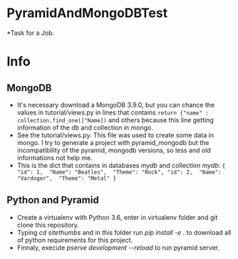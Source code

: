 # PyramidAndMongoDBTest

*Task for a Job. 

# Info

## MongoDB

* It's necessary download a MongoDB 3.9.0, but you can chance the values in tutorial/views.py in lines that contains ``return {"name" : collection.find_one(["Name])`` and others because this line getting information of the db and collection in mongo. 
* See the tutorial/views.py. This file was used to create some data in mongo. I try to generate a project with pyramid_mongodb but the incompatibility of the pyramid, mongodb versions, so less and old informations not help me.
* This is the dict that contains in databases *mydb* and collection *mydb*:
``{
   "id": 1, 
   "Name": "Beatles", 
   "Theme": "Rock",
   "id": 2, 
   "Name": "Vardoger", 
   "Theme": "Metal"
   }
   ``

## Python and Pyramid

* Create a virtualenv with Python 3.6, enter in virtualenv folder and git clone this repository.
* Typing *cd sitethumbs* and in this folder run *pip install -e .* to download all of python requirements for this project.
* Finnaly, execute *pserve development --reload* to run pyramid server.

